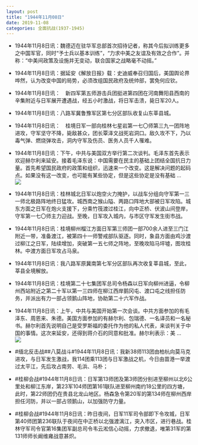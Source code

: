 ```yaml
---
layout: post
title: "1944年11月08日"
date: 2019-11-08
categories: 全面抗战(1937-1945)
---
```


<meta name="referrer" content="no-referrer" />

- 1944年11月8日讯：魏德迈在驻华军总部首次招待记者，称其今后拟训练更多之中国军官，同时“予士兵以基本训练”，“力求中美之友谊及有效之合作”。并称：“中美间政策及设施并无变动，联合国家之战略毫不动摇。” 

- 1944年11月8日讯：据延安《解放日报》载：史迪威奉召归国后，美国舆论界哗然，认为改变中国的局势，必须改组国民政府及统帅部，罢免何应钦。 

- 1944年11月8日讯：　新四军第五师游击兵团挺进第四团在河南舞阳县西南的辛集附近与日军展开遭遇战，经五小时激战，将日军击溃，毙日军20人。 

- 1944年11月8日讯：八路军冀鲁豫军区第七分区部队收复山东莘县城。 

- 1944年11月8日讯：　桂境日军一部向桂林七星岩第一七〇师第三九一团阵地进攻，守军坚守不降，毙敌甚众，团长覃泽文战死岩洞口。敌久攻不下，乃以毒气弹、燃烧弹攻击，洞内守军及伤员、医务人员千人罹难。 

- 1944年11月8日讯：下午，中共与美国双方举行第二次谈判。毛泽东首先表示欢迎赫尔利来延安。接着毛泽东说：中国需要在民主的基础上团结全国抗日力量。首先希望国民政府的政策和组织，迅速来一个改变。这是解决问题的起码点。如果没有这一改变，也可能有某些协定，但是这些协定是没有基础 ... <br/><img src="https://wx4.sinaimg.cn/large/aca367d8ly1g8qqmh067sj20c81fsjsv.jpg" />

- 1944年11月8日讯：桂林城北日军以炮空火力掩护，以战车分组向守军第一三一师北极路阵地终日猛攻。城西南之猴山隘、两路口阵地大部被日军攻陷。城东方面之日军在炮火支援下，分乘竹筏渡过桂江，向中正桥、伏波山间登岸，守军第一七〇师主力迎战。至晚，日军攻入城内，与市区守军发生街市战。 

- 1944年11月8日讯：桂境柳州榴江方面日军第三师团一部700余人进至三门江附近一带，准备渡江，被第四十一师警戒部队驱逐。同时，象县方面由鸡沙渡过柳江之日军，陆续增加，突破第一五七师之阵地，至晚攻陷马坪墟，图攻桂林。中渡方面日军攻占马泉。 

- 1944年11月8日讯：我八路军原冀南第七军分区部队再次收复莘县城，至此，莘县全境解放。 

- 1944年11月8日讯：桂境第二十七集团军总司令杨森以日军向柳州进逼，令柳州西站附近之第二十军以第一三四师在柳江西岸鹅冈屯、渡口屯之线担任防务，并派出有力一部占领鹅山阵地，协助第二十六军作战。 

- 1944年11月8日讯：上午，中共与美国开始第一次会谈。中共方面参加的有毛泽东、周恩来、朱德。美国方面参加的有赫尔利、包瑞德、一名译员和一名秘书。赫尔利首先说明自己是受罗斯福的委托作为他的私人代表，来谈判关于中国的事情。这次来延安，还得到蒋介石的同意和批准。赫尔利表示：美 ... <br/><img src="https://wx1.sinaimg.cn/large/aca367d8ly1g8qg7ucvunj20c80qiq3k.jpg" />

- #缅北反击战##八莫战斗#1944年11月8日讯：我新38师113团由柏杭向莫马克进攻，与日军发生激战，我114团乘113团与日军激战之机，今日由苗港一举渡过太平江，先后攻占南劳、毛浜、马朴； 

- #桂柳会战#1944年11月8日讯：日军第13师团及第3师团分别进至柳州以北6公里处和柳江东岸，第23军104师团第161联队进至柳州南约18公里的四方塘，此时，第22师团仍在贵县北龙山地区。杨森急令第20军的第134师在柳州西岸担任河防，并以一部占领鹅山，以加强防守力量。 

- #桂柳会战#1944年11月8日讯：昨日夜间，日军11军司令部即下令攻城，日军第40师团第236联队于夜间在中正桥以北强渡漓江，突入市区，进行巷战。桂林守军司令官第16集团军副总司令韦云淞信心动摇，力求撤退，唯第31军的第131师师长阚维雍战意甚炽。 

